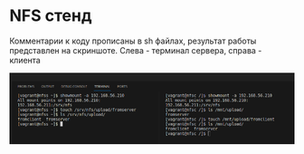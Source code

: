 # NFS стенд
Комментарии к коду прописаны в sh файлах, результат работы представлен на скриншоте. Слева - терминал сервера, справа - клиента

![alt text](screen.png)
